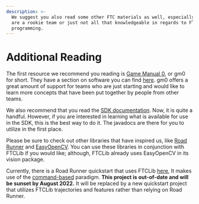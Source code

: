 ```yaml
---
description: >-
  We suggest you also read some other FTC materials as well, especially if you
  are a rookie team or just not all that knowledgeable in regards to FTC
  programming.
---
```


# Additional Reading

The first resource we recommend you reading is [Game Manual 0](https://gm0.copperforge.cc/en/stable/), or gm0 for short. They have a section on software you can find [here](https://gm0.copperforge.cc/en/stable/docs/software/index.html). gm0 offers a great amount of support for teams who are just starting and would like to learn more concepts that have been put together by people from other teams.

We also recommend that you read the [SDK documentation](https://ftctechnh.github.io/ftc_app/doc/javadoc/index.html). Now, it is quite a handful. However, if you are interested in learning what is available for use in the SDK, this is the best way to do it. The javadocs are there for you to utilize in the first place.

Please be sure to check out other libraries that have inspired us, like [Road Runner](https://acme-robotics.gitbook.io/road-runner/) and [EasyOpenCV](https://github.com/OpenFTC/EasyOpenCV). You can use these libraries in conjunction with FTCLib if you would like; although, FTCLib already uses EasyOpenCV in its vision package.

Currently, there is a Road Runner quickstart that uses FTCLib [here](https://www.github.com/FTCLib/RoadRunner-FTCLib-Quickstart), It makes use of the [command-based](command-base/command-system/) paradigm. **This project is out-of-date and will be sunset by August 2022.** It will be replaced by a new quickstart project that
utilizes FTCLib trajectories and features rather than relying on Road Runner.

